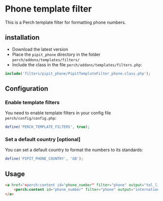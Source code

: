 # Phone template filter

This is a Perch template filter for formatting phone numbers.


## installation
- Download the latest version
- Place the `pipit_phone` directory in the folder `perch/addons/templates/filters/`
- Include the class in the file `perch/addons/templates/filters.php`:

```php
include('filters/pipit_phone/PipitTemplateFilter_phone.class.php');
```


## Configuration

### Enable template filters

You need to enable template filters in your config file `perch/config/config.php`:

```php
define('PERCH_TEMPLATE_FILTERS', true);
```

### Set a default country [optional]

You can set a default country to format the numbers to its standards:

```php
define('PIPIT_PHONE_COUNTRY', 'GB');
```



## Usage

```html
<a href="<perch:content id="phone_number" filter="phone" output="tel_link">" >
    <perch:content id="phone_number" filter="phone" output="international">
</a>
```
